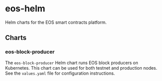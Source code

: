 # eos-helm

Helm charts for the EOS smart contracts platform.

## Charts

### eos-block-producer

The `eos-block-producer` Helm chart runs EOS block producers on
Kubernetes. This chart can be used for both testnet and production
nodes. See the `values.yaml` file for configuration instructions.

